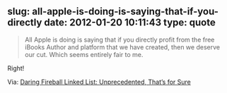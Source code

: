 slug: all-apple-is-doing-is-saying-that-if-you-directly
date: 2012-01-20 10:11:43
type: quote
---

> All Apple is doing is saying that if you directly profit from the free iBooks Author and platform that we have created, then we deserve our cut. Which seems entirely fair to me.

Right!

 Via: [Daring Fireball Linked List: Unprecedented, That’s for Sure](http://daringfireball.net/linked/2012/01/19/unprecedented)
